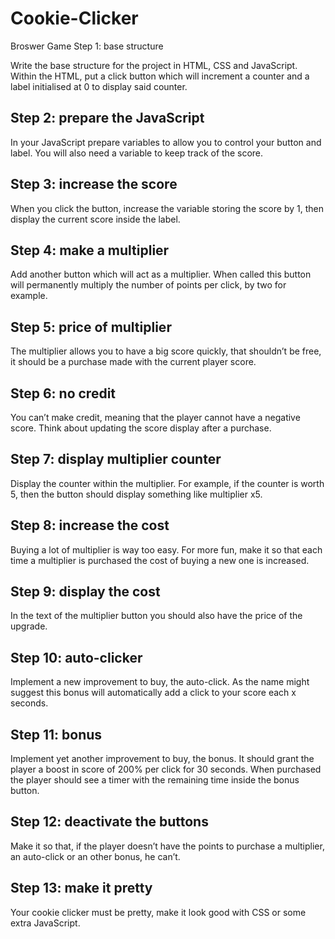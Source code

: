 # Cookie-Clicker
Broswer Game
Step 1: base structure

Write the base structure for the project in HTML, CSS and JavaScript. Within the HTML, put a click button which will increment a counter and a label initialised at 0 to display said counter.

<h2>Step 2: prepare the JavaScript</h2>

In your JavaScript prepare variables to allow you to control your button and label. You will also need a variable to keep track of the score.

<h2>Step 3: increase the score</h2>

When you click the button, increase the variable storing the score by 1, then display the current score inside the label.

<h2>Step 4: make a multiplier</h2>

Add another button which will act as a multiplier. When called this button will permanently multiply the number of points per click, by two for example.

<h2>Step 5: price of multiplier</h2>

The multiplier allows you to have a big score quickly, that shouldn’t be free, it should be a purchase made with the current player score.

<h2>Step 6: no credit</h2>

You can’t make credit, meaning that the player cannot have a negative score. Think about updating the score display after a purchase.

<h2>Step 7: display multiplier counter</h2>

Display the counter within the multiplier. For example, if the counter is worth 5, then the button should display something like multiplier x5.

<h2>Step 8: increase the cost</h2>

Buying a lot of multiplier is way too easy. For more fun, make it so that each time a multiplier is purchased the cost of buying a new one is increased.

<h2>Step 9: display the cost</h2>

In the text of the multiplier button you should also have the price of the upgrade.

<h2>Step 10: auto-clicker</h2>

Implement a new improvement to buy, the auto-click. As the name might suggest this bonus will automatically add a click to your score each x seconds.

<h2>Step 11: bonus</h2>

Implement yet another improvement to buy, the bonus. It should grant the player a boost in score of 200% per click for 30 seconds. When purchased the player should see a timer with the remaining time inside the bonus button.

<h2>Step 12: deactivate the buttons</h2>

Make it so that, if the player doesn’t have the points to purchase a multiplier, an auto-click or an other bonus, he can’t.

<h2>Step 13: make it pretty</h2>

Your cookie clicker must be pretty, make it look good with CSS or some extra JavaScript.

